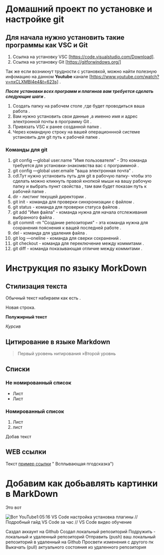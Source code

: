 # Домашний проект по установке и настройке git

## Для начала нужно установить такие программы как VSC и Git

1. Cсылка на установку VSC [https://code.visualstudio.com/Download].
2. Cсылка на установку Git [https://gitforwindows.org/]

Так же если возникнут трудности с установкой, можно найти полезную инфомацию на данном **Youtube** канале [https://www.youtube.com/watch?v=nxCLXMBl4e4&t=623s] .

***После установки всех программ и плагинов вам требуется сделать следующие шаги .***

1. Создать папку на рабочем столе ,где будет проводиться ваша работа .
2. Вам нужно установить свои данные ,а именно имя и адрес электронной почты в программу Git .
3. Привязать VSC к ранее созданной папке .
4. Через командную строку на вашей операционнной системе установить для git путь к рабочей папке .

### Команды для git ###
1. git config —global user.name "Имя пользователя" - Это команда требуется для установки-знакомвства вас с программной .
2. git config —global user.emaile "ваша электронная почта" .
3. cd\Тут нужно установить путь для git в рабочую папку\- чтобы это сделать можно кликнуть правой кнопкой мыши на вашу рабочую папку и выбрать пункт свойства , там вам будет показан путь к рабочей папке .
4. dir - листинг текущей директории .
5. git init - команда для проверки синхронизации с файлом .
6. git status - команда для проверки статуса файлов .
7. git add "Имя файла" - команда нужна для начала отслеживания выбранного файла .
8. git commit -m "Создание репозитория" - эта команда нужна для сохранения пояснения к ващей последней работе .
9. del <falename> - команда для удаления файла .
10. git log —oneline - команда для сверки сохранений .
11. git checkout - команда для переключение между коммитами .
12. git diff - команда показывающая отличие между коммитами .

# Инструкция по языку MorkDown

## Стилизация текста

Обычный текст набираем как есть .

Новая строка.

**Полужирный текст**

*Курсив*

## Цитирование в языке Markdown
> Первый уровень нитирования
»Второй уровнь

## Списки
### Не номированный список
* Лист
* Лист

### Номированный список
1. Лист
2. лист

Добав текст

## WEB ссылки
Текст [пример ссылки](http.example.com) " Всплывающая пгодсказка")

# Добавим как добьавлять картинки в MarkDown

Это вот

![Вот](Zdraste.jpd.jpg)
YouTube1:05:16
VS Code настройка установка плагины // Подробный гайд VS Code за час // VS Code видео обучение

Саздал аккаунт на Github
Cоздал локальный репозиторий 
Подружить - локальный и удаленный репозиторий 
Отправить (push) ваш локальный репозиторий в удаленный на Github 
Просвети изменения с другого пк 
Выкачать (pull) актуального состояния из удаленного репозитория 
